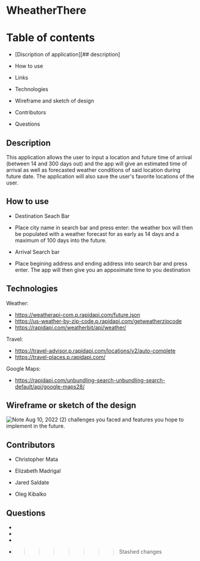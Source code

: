 # WheatherThere

# Table of contents

- [Discription of application][## description]

- How to use

- Links

- Technologies

- Wireframe and sketch of design

- Contributors

- Questions

## Description

This application allows the user to input a location and future time of arrival (between 14 and 300 days out) and the app will give an estimated time of arrival as well as forecasted weather conditions of said location during future date. The application will also save the user's favorite locations of the user.

## How to use

- Destination Seach Bar

* Place city name in search bar and press enter: the weather box will then be populated with a weather forecast for as early as 14 days and a maximum of 100 days into the future.

- Arrival Search bar

* Place begining address and ending address into search bar and press enter. The app will then give you an appoximate time to you destination

## Technologies

Weather:

- https://weatherapi-com.p.rapidapi.com/future.json
- https://us-weather-by-zip-code.p.rapidapi.com/getweatherzipcode
- https://rapidapi.com/weatherbit/api/weather/

Travel:

- https://travel-advisor.p.rapidapi.com/locations/v2/auto-complete
- https://travel-places.p.rapidapi.com/

Google Maps:

- https://rapidapi.com/unbundling-search-unbundling-search-default/api/google-maps28/

## Wireframe or sketch of the design

![Note Aug 10, 2022 (2)](https://user-images.githubusercontent.com/108028584/184062236-8fc0d845-b351-420b-b166-f9e23cbb1bba.jpg)
challenges you faced and features you hope to implement in the future.

## Contributors

- Christopher Mata

- Elizabeth Madrigal

- Jared Saldate

- Oleg Kibalko

## Questions

-
-
-

- > > > > > > > Stashed changes
